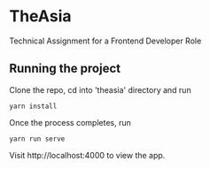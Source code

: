 # TheAsia

Technical Assignment for a Frontend Developer Role


## Running the project

Clone the repo, cd into 'theasia' directory and run

```
yarn install
```
Once the process completes, run

```
yarn run serve
```

Visit http://localhost:4000 to view the app.
